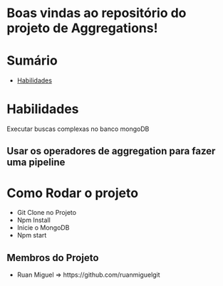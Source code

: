 

# Boas vindas ao repositório do projeto de Aggregations!


# Sumário

- [Habilidades](#habilidades)
 

# Habilidades

Executar buscas complexas no banco mongoDB

Usar os operadores de aggregation para fazer uma pipeline
---
<h1> Como Rodar o projeto</h1>
<ul>
  <li> Git Clone no Projeto</li>
  <li> Npm Install</li>
  <li> Inicie o MongoDB</li>
  <li> Npm start</li>
 </ul>

<h2>Membros do Projeto</h2>
<ul>
  <li>Ruan Miguel => https://github.com/ruanmiguelgit</li>
</ul>



  
